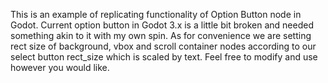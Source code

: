 This is an example of replicating functionality of Option Button node in Godot. Current option button in Godot 3.x is a little bit broken and needed something akin to it with my own spin. As for convenience we are setting rect size of background, vbox and scroll container nodes according to our select button rect_size which is scaled by text. Feel free to modify and use however you would like.
